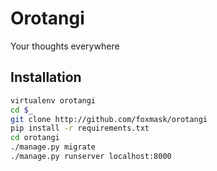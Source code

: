 Orotangi
========

Your thoughts everywhere 


Installation
------------

```bash
virtualenv orotangi
cd $_
git clone http://github.com/foxmask/orotangi
pip install -r requirements.txt
cd orotangi
./manage.py migrate
./manage.py runserver localhost:8000
```
